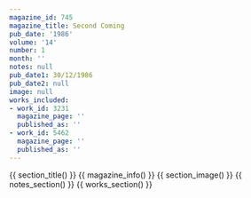 ```yaml
---
magazine_id: 745
magazine_title: Second Coming
pub_date: '1986'
volume: '14'
number: 1
month: ''
notes: null
pub_date1: 30/12/1986
pub_date2: null
image: null
works_included:
- work_id: 3231
  magazine_page: ''
  published_as: ''
- work_id: 5462
  magazine_page: ''
  published_as: ''
---
```


{{ section_title() }}
{{ magazine_info() }}
{{ section_image() }}
{{ notes_section() }}
{{ works_section() }}
